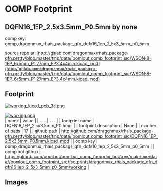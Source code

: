 # OOMP Footprint  
## DQFN16_1EP_2.5x3.5mm_P0.5mm  by none  
  
oomp key: oomp_dragonmux_rhais_package_qfn_dqfn16_1ep_2_5x3_5mm_p0_5mm  
  
source repo at: [http://gitlab.com/dragonmux/rhais_package-qfn.pretty/blob/master/tmp/data//oomlout_oomp_footprint_src/WSON-8-1EP_6x5mm_P1.27mm_EP3.4x4mm.kicad_mod](http://gitlab.com/dragonmux/rhais_package-qfn.pretty/blob/master/tmp/data//oomlout_oomp_footprint_src/WSON-8-1EP_6x5mm_P1.27mm_EP3.4x4mm.kicad_mod)  
## Footprint  
  
[![working_kicad_pcb_3d.png](working_kicad_pcb_3d_600.png)](working_kicad_pcb_3d.png)  
  
[![working.png](working_600.png)](working.png)  
| name | value | 
| --- | --- | 
| footprint name | DQFN16_1EP_2.5x3.5mm_P0.5mm | 
| footprint description | None | 
| number of pads | 17 | 
| github path | http://github.com/dragonmux/rhais_package-qfn.pretty/blob/master/tmp/data//oomlout_oomp_footprint_src/DQFN16_1EP_2.5x3.5mm_P0.5mm.kicad_mod | 
| oomp key | oomp_dragonmux_rhais_package_qfn_dqfn16_1ep_2_5x3_5mm_p0_5mm | 
| oomp bot github | https://github.com/oomlout/oomlout_oomp_footprint_bot/tree/main/tmp/data//oomlout_oomp_footprint_src/footprints/dragonmux_rhais_package_qfn_dqfn16_1ep_2_5x3_5mm_p0_5mm/working | 
## Images  
